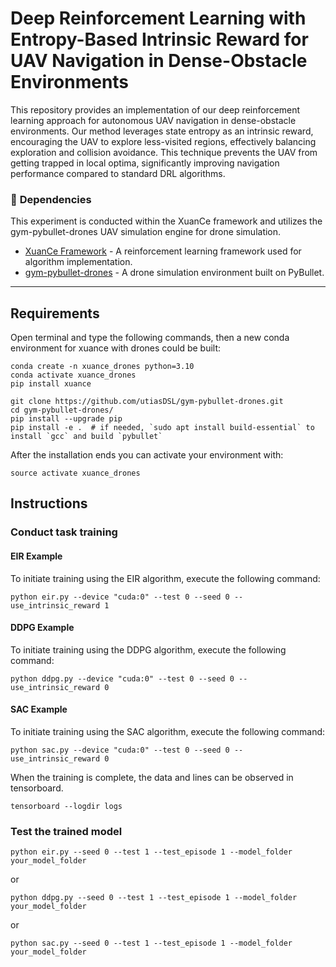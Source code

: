 # Deep Reinforcement Learning with Entropy-Based Intrinsic Reward for UAV Navigation in Dense-Obstacle Environments
This repository provides an implementation of our deep reinforcement learning approach for autonomous UAV navigation in dense-obstacle environments. Our method leverages state entropy as an intrinsic reward, encouraging the UAV to explore less-visited regions, effectively balancing exploration and collision avoidance. This technique prevents the UAV from getting trapped in local optima, significantly improving navigation performance compared to standard DRL algorithms.
### 🔗 **Dependencies**
This experiment is conducted within the XuanCe framework and utilizes the gym-pybullet-drones UAV simulation engine for drone simulation.
- [XuanCe Framework](https://github.com/agi-brain/xuance) - A reinforcement learning framework used for algorithm implementation.
- [gym-pybullet-drones](https://github.com/utiasDSL/gym-pybullet-drones) - A drone simulation environment built on PyBullet.

---
## Requirements
Open terminal and type the following commands, then a new conda environment for xuance with drones could be built:
```
conda create -n xuance_drones python=3.10
conda activate xuance_drones
pip install xuance  

git clone https://github.com/utiasDSL/gym-pybullet-drones.git
cd gym-pybullet-drones/
pip install --upgrade pip
pip install -e .  # if needed, `sudo apt install build-essential` to install `gcc` and build `pybullet`
```
After the installation ends you can activate your environment with:
```
source activate xuance_drones
```
## Instructions 

### Conduct task training

#### EIR Example
To initiate training using the EIR algorithm, execute the following command:

```
python eir.py --device "cuda:0" --test 0 --seed 0 --use_intrinsic_reward 1
```
#### DDPG Example
To initiate training using the DDPG algorithm, execute the following command:

```
python ddpg.py --device "cuda:0" --test 0 --seed 0 --use_intrinsic_reward 0
```
#### SAC Example
To initiate training using the SAC algorithm, execute the following command:

```
python sac.py --device "cuda:0" --test 0 --seed 0 --use_intrinsic_reward 0
```
When the training is complete, the data and lines can be observed in tensorboard.


```
tensorboard --logdir logs
```
### Test the trained model
```
python eir.py --seed 0 --test 1 --test_episode 1 --model_folder your_model_folder
```
or
```
python ddpg.py --seed 0 --test 1 --test_episode 1 --model_folder your_model_folder
```
or
```
python sac.py --seed 0 --test 1 --test_episode 1 --model_folder your_model_folder
```

